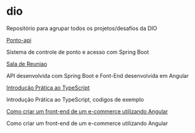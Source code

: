 # dio
Repositório para agrupar todos os projetos/desafios da DIO

[Ponto-api](https://github.com/hdalarme/ponto)

Sistema de controle de ponto e acesso com Spring Boot

[Sala de Reuniao](https://github.com/hdalarme/salaReuniao)

API desenvolvida com Spring Boot e Font-End desenvolvida em Angular

[Introdução Prática ao TypeScript](https://github.com/hdalarme/Introducao-Pratica-ao-TypeScript)

Introdução Prática ao TypeScript, codigos de exemplo

[Como criar um front-end de um e-commerce utilizando Angular](https://github.com/hdalarme/AngularFrontECommerce)

Como criar um front-end de um e-commerce utilizando Angular
